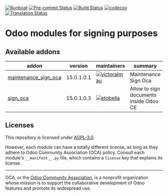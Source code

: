 
[![Runboat](https://img.shields.io/badge/runboat-Try%20me-875A7B.png)](https://runboat.odoo-community.org/builds?repo=OCA/sign&target_branch=15.0)
[![Pre-commit Status](https://github.com/OCA/sign/actions/workflows/pre-commit.yml/badge.svg?branch=15.0)](https://github.com/OCA/sign/actions/workflows/pre-commit.yml?query=branch%3A15.0)
[![Build Status](https://github.com/OCA/sign/actions/workflows/test.yml/badge.svg?branch=15.0)](https://github.com/OCA/sign/actions/workflows/test.yml?query=branch%3A15.0)
[![codecov](https://codecov.io/gh/OCA/sign/branch/15.0/graph/badge.svg)](https://codecov.io/gh/OCA/sign)
[![Translation Status](https://translation.odoo-community.org/widgets/sign-15-0/-/svg-badge.svg)](https://translation.odoo-community.org/engage/sign-15-0/?utm_source=widget)

<!-- /!\ do not modify above this line -->

# Odoo modules for signing purposes



<!-- /!\ do not modify below this line -->

<!-- prettier-ignore-start -->

[//]: # (addons)

Available addons
----------------
addon | version | maintainers | summary
--- | --- | --- | ---
[maintenance_sign_oca](maintenance_sign_oca/) | 15.0.1.0.1 | [![victoralmau](https://github.com/victoralmau.png?size=30px)](https://github.com/victoralmau) | Maintenance Sign Oca
[sign_oca](sign_oca/) | 15.0.1.0.3 | [![etobella](https://github.com/etobella.png?size=30px)](https://github.com/etobella) | Allow to sign documents inside Odoo CE

[//]: # (end addons)

<!-- prettier-ignore-end -->

## Licenses

This repository is licensed under [AGPL-3.0](LICENSE).

However, each module can have a totally different license, as long as they adhere to Odoo Community Association (OCA)
policy. Consult each module's `__manifest__.py` file, which contains a `license` key
that explains its license.

----
OCA, or the [Odoo Community Association](http://odoo-community.org/), is a nonprofit
organization whose mission is to support the collaborative development of Odoo features
and promote its widespread use.
